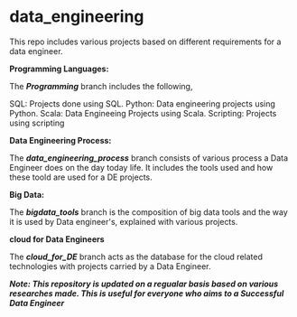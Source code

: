 # data_engineering

This repo includes various projects based on different requirements for a data engineer.

**Programming Languages:**

The _**Programming**_ branch includes the following,

SQL: Projects done using SQL.
Python: Data engineering projects using Python.
Scala: Data Engineeing Projects using Scala.
Scripting: Projects using scripting

**Data Engineering Process:**

The _**data_engineering_process**_ branch consists of various process a Data Engineer does on the day today life. It includes the tools used and how these toold are used for a DE projects.

**Big Data:**

The _**bigdata_tools**_ branch is the composition of big data tools and the way it is used by Data engineer's, explained with various projects.

**cloud for Data Engineers**

The _**cloud_for_DE**_ branch acts as the database for the cloud related technologies with projects carried by a Data Engineer.

_**Note: This repository is updated on a regualar basis based on various researches made. This is useful for everyone who aims to a Successful Data Engineer**_

